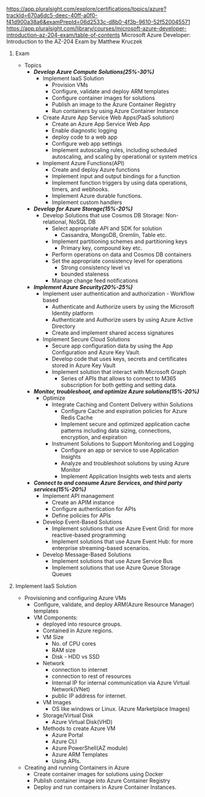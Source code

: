 https://app.pluralsight.com/explore/certifications/topics/azure?trackId=670a6dc5-deec-40ff-a0f0-f41d900a38a6&examPrepId=06d2533c-d8b0-4f3b-9610-52f520045571
https://app.pluralsight.com/library/courses/microsoft-azure-developer-introduction-az-204-exam/table-of-contents
Microsoft Azure Developer: Introduction to the AZ-204 Exam by Matthew Kruczek

1. Exam
    - Topics
        - ***Develop Azure Compute Solutions(25%-30%)***
            - Implement IaaS Solution
                - Provision VMs
                - Configure, validate and deploy ARM templates
                - Configure container images for solutions
                - Publish an image to the Azure Container Registry
                - Run containers by using Azure Container Instance
            - Create Azure App Service Web Apps(PaaS solution)
                - Create an Azure App Service Web App
                - Enable diagnostic logging
                - deploy code to a web app
                - Configure web app settings
                - Implement autoscaling rules, including scheduled autoscaling, and scaling by operational or system metrics
            - Implement Azure Functions(API)
                - Create and deploy Azure functions
                - Implement input and output bindings for a function
                - Implement function triggers by using data operations, timers, and webhooks.
                - Implement Azure durable functions.
                - Implement custom handlers
        - ***Develop for Azure Storage(15%-20%)***
            - Develop Solutions that use Cosmos DB Storage: Non-relational, NoSQL DB
                - Select appropriate API and SDK for solution
                    - Cassandra, MongoDB, Gremlin, Table etc.
                - Implement partitioning schemes and partitioning keys
                    - Primary key, compound key etc.
                - Perform operations on data and Cosmos DB containers
                - Set the appropriate consistency level for operations
                    - Strong consistency level vs
                    - bounded staleness
                - Manage change feed notifications
        - ***Implement Azure Security(20%-25%)***
            - Implement user authentication and authorization - Workflow based
                - Authenticate and Authorize users by using the Microsoft Identity platform
                - Authenticate and Authorize users by using Azure Active Directory
                - Create and implement shared access signatures
            - Implement Secure Cloud Solutions
                - Secure app configuration data by using the App Configuration and Azure Key Vault.
                - Develop code that uses keys, secrets and certificates stored in Azure Key Vault
                - Implement solution that interact with Microsoft Graph
                    - Series of APIs that allows to connect to M365 subscription for both getting and setting data.
        - ***Monitor, troubleshoot, and optimize Azure solutions(15%-20%)***
            - Optimize
                - Integrate Caching and Content Delivery within Solutions
                    - Configure Cache and expiration policies for Azure Redis Cache
                    - Implement secure and optimized application cache patterns including data sizing, connections, encryption, and expiration
                - Instrument Solutions to Support Monitoring and Logging
                    - Configure an app or service to use Application Insights
                    - Analyze and troubleshoot solutions by using Azure Monitor
                    - Implement Application Insights web tests and alerts
        - ***Connect to and consume Azure Services, and third party services(15%-20%)***
            - Implement API management
                - Create an APIM instance
                - Configure authentication for APIs
                - Define policies for APIs
            - Develop Event-Based Solutions
                - Implement solutions that use Azure Event Grid: for more reactive-based programming
                - Implement solutions that use Azure Event Hub: for more enterprise streaming-based scenarios.
            - Develop Message-Based Solutions
                - Implement solutions that use Azure Service Bus
                - Implement solutions that use Azure Queue Storage Queues

2. Implement IaaS Solution
    - Provisioning and configuring Azure VMs
        - Configure, validate, and deploy ARM(Azure Resource Manager) templates
        - VM Components:
            - deployed into resource groups.
            - Contained in Azure regions.
            - VM Size
                - No. of CPU cores
                - RAM size
                - Disk - HDD vs SSD
            - Network
                - connection to internet
                - connection to rest of resources
                - Internal IP for internal communication via Azure Virtual Network(VNet)
                - public IP address for internet.
            - VM Images
                - OS like windows or Linux. (Azure Marketplace Images)
            - Storage/Virtual Disk
                - Azure Virtual Disk(VHD)
            - Methods to create Azure VM
                - Azure Portal
                - Azure CLI
                - Azure PowerShell(AZ module)
                - Azure ARM Templates
                - Using APIs.
    - Creating and running Containers in Azure
        - Create container images for solutions using Docker
        - Publish container image into Azure Container Registry
        - Deploy and run containers in Azure Container Instances.
